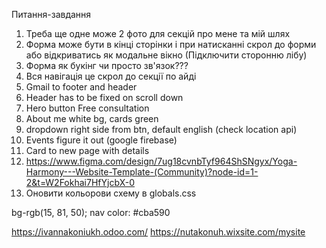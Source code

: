 Питання-завдання

1. Треба ще одне може 2 фото для секцій про мене та мій шлях
2. Форма може бути в кінці сторінки і при натисканні скрол до форми або відкриватись як модальне вікно (Підключити сторонню лібу)
3. Форма як букінг чи просто зв'язок???
4. Вся навігація це скрол до секції по айді
5. Gmail to footer and header
6. Header has to be fixed on scroll down
7. Hero button Free consultation
8. About me white bg, cards green
9. dropdown right side from btn, default english (check location api)
10. Events figure it out (google firebase)
11. Card to new page with details
12. https://www.figma.com/design/7ug18cvnbTyf964ShSNgyx/Yoga-Harmony---Website-Template-(Community)?node-id=1-2&t=W2Fokhai7HfYjcbX-0
13. Оновити кольорови схему в globals.css

bg-rgb(15, 81, 50);
nav color: #cba590

https://ivannakoniukh.odoo.com/
https://nutakonuh.wixsite.com/mysite
